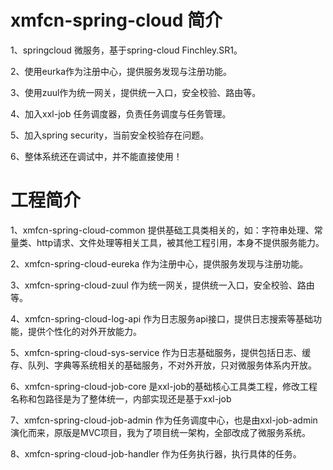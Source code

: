 # xmfcn-spring-cloud 简介
1、springcloud 微服务，基于spring-cloud Finchley.SR1。

2、使用eurka作为注册中心，提供服务发现与注册功能。

3、使用zuul作为统一网关，提供统一入口，安全校验、路由等。

4、加入xxl-job 任务调度器，负责任务调度与任务管理。

5、加入spring security，当前安全校验存在问题。

6、整体系统还在调试中，并不能直接使用！

# 工程简介

1、xmfcn-spring-cloud-common 提供基础工具类相关的，如：字符串处理、常量类、http请求、文件处理等相关工具，被其他工程引用，本身不提供服务能力。

2、xmfcn-spring-cloud-eureka 作为注册中心，提供服务发现与注册功能。

3、xmfcn-spring-cloud-zuul 作为统一网关，提供统一入口，安全校验、路由等。

4、xmfcn-spring-cloud-log-api 作为日志服务api接口，提供日志搜索等基础功能，提供个性化的对外开放能力。

5、xmfcn-spring-cloud-sys-service 作为日志基础服务，提供包括日志、缓存、队列、字典等系统相关的基础服务，不对外开放，只对微服务体系内开放。

6、xmfcn-spring-cloud-job-core 是xxl-job的基础核心工具类工程，修改工程名称和包路径是为了整体统一，内部实现还是基于xxl-job

7、xmfcn-spring-cloud-job-admin 作为任务调度中心，也是由xxl-job-admin 演化而来，原版是MVC项目，我为了项目统一架构，全部改成了微服务系统。

8、xmfcn-spring-cloud-job-handler 作为任务执行器，执行具体的任务。